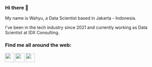 ### Hi there 👋

My name is Wahyu, a Data Scientist based in Jakarta - Indonesia.

I've been in the tech industry since 2021 and currently working as Data Scientist at IDX Consulting.
 

### Find me all around the web:

<p align="left">
<a href="http://twitter.com/wsningrat" target="blank"><img align="center" src="https://github.com/mishmanners/MishManners/blob/master/socials/twitter%20(2).png" title = "Twitter" alt="" height="30" /></a>
<a href="http://linkedin.com/in/wsningrat" target="blank"><img align="center" src="https://github.com/mishmanners/MishManners/blob/master/socials/transparent-Linkedin-logo-icon.png" alt="" height="30" /></a>
<a href="http://instagram.com/wsningrat" target="blank"><img align="center" src="https://github.com/mishmanners/MishManners/blob/master/socials/instagram.png" alt="" height="30" /></a>
</p>



